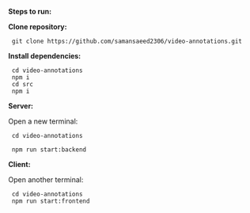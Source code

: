 **Steps to run:**

  **Clone repository:**
     
     git clone https://github.com/samansaeed2306/video-annotations.git
     
 **Install dependencies:**
 
     cd video-annotations
     npm i
     cd src
     npm i
     
   **Server:**
  
   Open a new terminal:
   


     cd video-annotations   

     npm run start:backend
     

  **Client:**
  
  Open another terminal:
  

     cd video-annotations             
     npm run start:frontend
      

   


                
  
